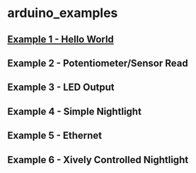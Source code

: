 # arduino_examples

## [Example 1 - Hello World](example_1.md)
## Example 2 - Potentiometer/Sensor Read
## Example 3 - LED Output
## Example 4 - Simple Nightlight
## Example 5 - Ethernet
## Example 6 - Xively Controlled Nightlight




